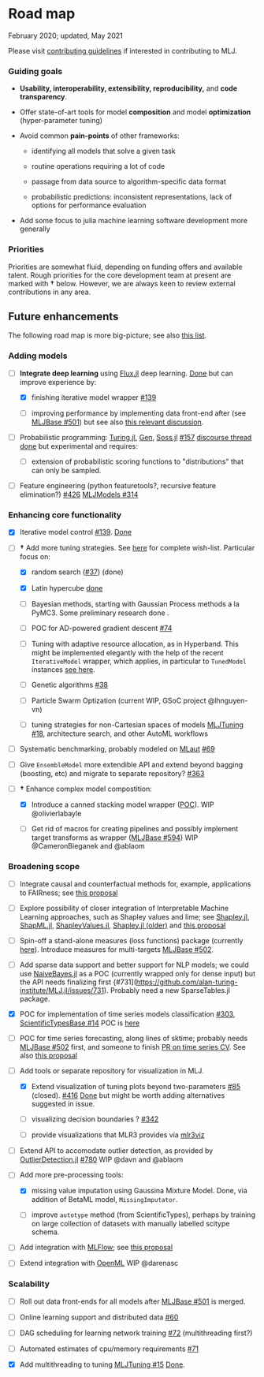 # Road map

February 2020; updated, May 2021

Please visit [contributing guidelines](CONTRIBUTING.md) if interested
in contributing to MLJ.

### Guiding goals

-   **Usability, interoperability, extensibility, reproducibility,**
	and **code transparency**.

-   Offer state-of-art tools for model **composition** and model
	**optimization** (hyper-parameter tuning)

-   Avoid common **pain-points** of other frameworks:

	-   identifying all models that solve a given task

	-   routine operations requiring a lot of code

	-   passage from data source to algorithm-specific data format

	-   probabilistic predictions: inconsistent representations, lack
		of options for performance evaluation

-   Add some focus to julia machine learning software development more
	generally

### Priorities

Priorities are somewhat fluid, depending on funding offers and
available talent. Rough priorities for the core development team at
present are marked with **†** below. However, we are always keen to
review external contributions in any area.

## Future enhancements

The following road map is more big-picture; see also [this
list](https://github.com/alan-turing-institute/MLJ.jl/issues/673).


### Adding models

- [ ] **Integrate deep learning** using [Flux.jl](https://github.com/FluxML/Flux.jl.git) deep learning.  [Done](https://github.com/FluxML/MLJFlux.jl) but can
  improve experience by:

  - [x] finishing iterative model wrapper [#139](https://github.com/alan-turing-institute/MLJ.jl/issues/139)

  - [ ] improving performance by implementing data front-end after (see [MLJBase
  #501](https://github.com/JuliaAI/MLJBase.jl/pull/501)) but see also [this relevant discussion](https://github.com/FluxML/MLJFlux.jl/issues/97).


-  [ ] Probabilistic programming:
   [Turing.jl](https://github.com/TuringLang/Turing.jl),
   [Gen](https://github.com/probcomp/Gen),
   [Soss.jl](https://github.com/cscherrer/Soss.jl.git)
   [#157](https://github.com/alan-turing-institute/MLJ.jl/issues/157)
   [discourse
   thread](https://discourse.julialang.org/t/ppl-connection-to-mlj-jl/28736)
   [done](https://github.com/tlienart/SossMLJ.jl) but experimental and
   requires:

   - [ ] extension of probabilistic scoring functions to
	 "distributions" that can only be sampled.

-   [ ] Feature engineering (python featuretools?, recursive feature
	elimination?)
	[#426](https://github.com/alan-turing-institute/MLJ.jl/issues/426) [MLJModels #314](https://github.com/JuliaAI/MLJModels.jl/issues/314)


### Enhancing core functionality

-   [x] Iterative model control [#139](https://github.com/alan-turing-institute/MLJ.jl/issues/139). [Done](https://github.com/JuliaAI/MLJIteration.jl)

-   [ ] **†** Add more tuning
	strategies. See [here](https://github.com/JuliaAI/MLJTuning.jl#what-is-provided-here)
	for complete
	wish-list. Particular focus on:

	- [x] random search
	([#37](https://github.com/alan-turing-institute/MLJ.jl/issues/37))
	(done)

	- [x] Latin hypercube
	  [done](https://github.com/JuliaAI/MLJTuning.jl/pull/96)

	- [ ] Bayesian methods, starting with Gaussian Process methods a
	  la PyMC3. Some preliminary research done .

	- [ ] POC for AD-powered gradient descent [#74](https://github.com/alan-turing-institute/MLJ.jl/issues/74)

	- [ ] Tuning with adaptive resource allocation, as in
	  Hyperband. This might be implemented elegantly with the help of
	  the recent `IterativeModel` wrapper, which applies, in
	  particular to `TunedModel` instances [see
	  here](https://alan-turing-institute.github.io/MLJ.jl/dev/controlling_iterative_models/#Using-training-losses,-and-controlling-model-tuning).

	- [ ] Genetic algorithms
[#38](https://github.com/alan-turing-institute/MLJ.jl/issues/38)

	- [ ] Particle Swarm Optization (current WIP, GSoC project @lhnguyen-vn)

	- [ ] tuning strategies for non-Cartesian spaces of models [MLJTuning
	#18](https://github.com/JuliaAI/MLJTuning.jl/issues/18), architecture search, and other AutoML workflows

- [ ]  Systematic benchmarking, probably modeled on
	[MLaut](https://arxiv.org/abs/1901.03678) [#69](https://github.com/alan-turing-institute/MLJ.jl/issues/74)

- [ ]   Give `EnsembleModel` more extendible API and extend beyond bagging
	(boosting, etc) and migrate to separate repository?
	[#363](https://github.com/alan-turing-institute/MLJ.jl/issues/363)

- [ ]  **†** Enhance complex model compostition:

	- [x] Introduce a canned
	stacking model wrapper ([POC](https://alan-turing-institute.github.io/DataScienceTutorials.jl/getting-started/stacking/)). WIP @olivierlabayle

	- [ ] Get rid of macros for creating pipelines and possibly
	implement target transforms as wrapper ([MLJBase
	#594](https://github.com/alan-turing-institute/MLJ.jl/issues/594))
	WIP @CameronBieganek and @ablaom


### Broadening scope

- [ ] Integrate causal and counterfactual methods for, example,
  applications to FAIRness; see [this
  proposal](https://julialang.org/jsoc/gsoc/MLJ/#causal_and_counterfactual_methods_for_fairness_in_machine_learning)

- [ ] Explore possibility of closer integration of Interpretable
  Machine Learning approaches, such as Shapley values and lime; see
  [Shapley.jl](https://gitlab.com/ExpandingMan/Shapley.jl),
  [ShapML.jl](https://github.com/nredell/ShapML.jl),
  [ShapleyValues.jl](https://github.com/slundberg/ShapleyValues.jl),
  [Shapley.jl (older)](https://github.com/frycast/Shapley.jl) and
  [this
  proposal](https://julialang.org/jsoc/gsoc/MLJ/#interpretable_machine_learning_in_julia)

- [ ]  Spin-off a stand-alone measures (loss functions) package
	(currently
	[here](https://github.com/JuliaAI/MLJBase.jl/tree/master/src/measures)). Introduce
	measures for multi-targets [MLJBase
	#502](https://github.com/JuliaAI/MLJBase.jl/issues/502).

- [ ] Add sparse data support and better support for NLP models; we
	could use [NaiveBayes.jl](https://github.com/dfdx/NaiveBayes.jl)
	as a POC (currently wrapped only for dense input) but the API
	needs finalizing first
	{#731](https://github.com/alan-turing-institute/MLJ.jl/issues/731). Probably
	need a new SparseTables.jl package.

- [x] POC for implementation of time series models classification
	[#303](https://github.com/alan-turing-institute/MLJ.jl/issues/303),
	[ScientificTypesBase #14](https://github.com/JuliaAI/ScientificTypesBase.jl/issues/14) POC is [here](https://github.com/JuliaAI/TimeSeriesClassification.jl)

- [ ] POC for time series forecasting, along lines of sktime; probably needs [MLJBase
	#502](https://github.com/JuliaAI/MLJBase.jl/issues/502)
	first, and someone to finish [PR on time series
	CV](https://github.com/JuliaAI/MLJBase.jl/pull/331). See also [this proposal](https://julialang.org/jsoc/gsoc/MLJ/#time_series_forecasting_at_scale_-_speed_up_via_julia)

- [ ]   Add tools or separate repository for visualization in MLJ.

	- [x] Extend visualization of tuning plots beyond two-parameters
	[#85](https://github.com/alan-turing-institute/MLJ.jl/issues/85)
	(closed).
	[#416](https://github.com/alan-turing-institute/MLJ.jl/issues/416)
	[Done](https://github.com/JuliaAI/MLJTuning.jl/pull/121) but might be worth adding alternatives suggested in issue.

	- [ ] visualizing decision boundaries ? [#342](https://github.com/alan-turing-institute/MLJ.jl/issues/342)

	- [ ] provide visualizations that MLR3 provides via [mlr3viz](https://github.com/mlr-org/mlr3viz)

- [ ] Extend API to accomodate outlier detection, as provided by [OutlierDetection.jl](https://github.com/davnn/OutlierDetection.jl) [#780](https://github.com/alan-turing-institute/MLJ.jl/issues/780) WIP @davn and @ablaom

- [ ] Add more pre-processing tools:

  - [x] missing value imputation using Gaussina Mixture Model. Done,
	via addition of BetaML model, `MissingImputator`.

  - [ ] improve `autotype` method (from ScientificTypes), perhaps by
	training on large collection of datasets with manually labelled
	scitype schema.
	
- [ ] Add integration with [MLFlow](https://julialang.org/jsoc/gsoc/MLJ/#mlj_and_mlflow_integration); see [this proposal](https://julialang.org/jsoc/gsoc/MLJ/#mlj_and_mlflow_integration)

- [ ] Extend integration with [OpenML](https://www.openml.org) WIP @darenasc


### Scalability

- [ ]   Roll out data front-ends for all models after  [MLJBase
  #501](https://github.com/JuliaAI/MLJBase.jl/pull/501)
  is merged.

- [ ]  Online learning support and distributed data
	[#60](https://github.com/alan-turing-institute/MLJ.jl/issues/60)

- [ ]  DAG scheduling for learning network training
	[#72](https://github.com/alan-turing-institute/MLJ.jl/issues/72)
	(multithreading first?)

- [ ]  Automated estimates of cpu/memory requirements
	[#71](https://github.com/alan-turing-institute/MLJ.jl/issues/71)

- [x] Add multithreading to tuning [MLJTuning
  #15](https://github.com/JuliaAI/MLJTuning.jl/issues/15)
  [Done](https://github.com/JuliaAI/MLJTuning.jl/pull/42).

